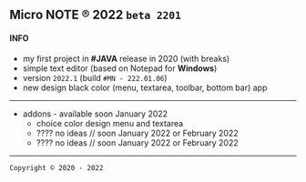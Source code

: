 ## Micro NOTE ® 2022 `beta 2201` ##

#### INFO ####
- my first project in **#JAVA** release in 2020 (with breaks)
- simple text editor (based on Notepad for <b>Windows</b>)
- version `2022.1` (build `#MN - 222.01.06`)
- new design black color (menu, textarea, toolbar, bottom bar) app
---
- addons - available soon January 2022
  - choice color design menu and textarea
  - ???? no ideas // soon January 2022 or February 2022
  - ???? no ideas // soon January 2022 or February 2022
---


```
Copyright © 2020 - 2022
```
